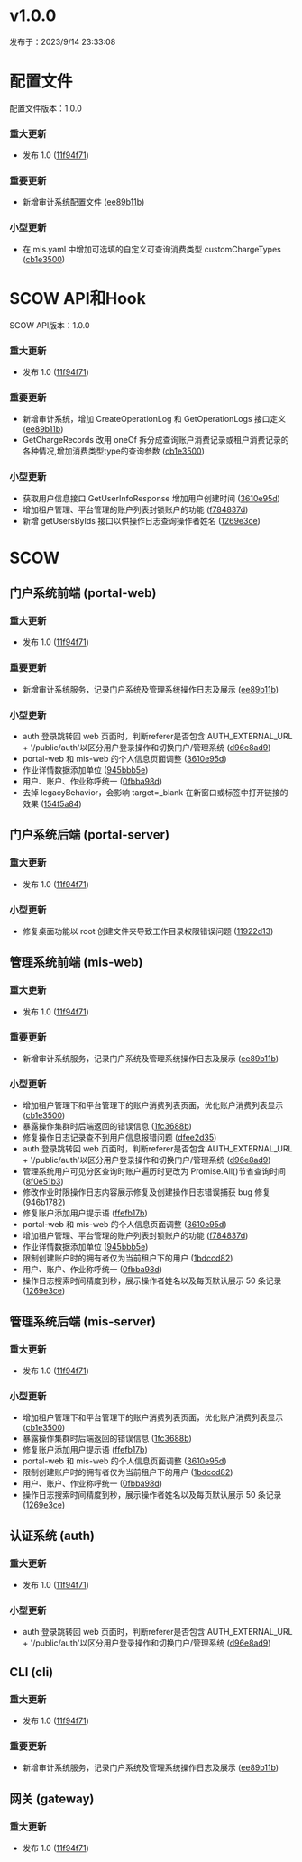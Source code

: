 # v1.0.0

发布于：2023/9/14 23:33:08

# 配置文件

配置文件版本：1.0.0

### 重大更新
- 发布 1.0 ([11f94f71](https://github.com/PKUHPC/OpenSCOW/commit/11f94f716f6d619f72211f9ab8c8c785c864b831))

### 重要更新
- 新增审计系统配置文件 ([ee89b11b](https://github.com/PKUHPC/OpenSCOW/commit/ee89b11b9efbdfb157f48d433e085ba67bc8a930))

### 小型更新
- 在 mis.yaml 中增加可选填的自定义可查询消费类型 customChargeTypes ([cb1e3500](https://github.com/PKUHPC/OpenSCOW/commit/cb1e3500db910194b059563b9754db2526de2806))


# SCOW API和Hook

SCOW API版本：1.0.0

### 重大更新
- 发布 1.0 ([11f94f71](https://github.com/PKUHPC/OpenSCOW/commit/11f94f716f6d619f72211f9ab8c8c785c864b831))

### 重要更新
- 新增审计系统，增加 CreateOperationLog 和 GetOperationLogs 接口定义 ([ee89b11b](https://github.com/PKUHPC/OpenSCOW/commit/ee89b11b9efbdfb157f48d433e085ba67bc8a930))
- GetChargeRecords 改用 oneOf 拆分成查询账户消费记录或租户消费记录的各种情况,增加消费类型type的查询参数 ([cb1e3500](https://github.com/PKUHPC/OpenSCOW/commit/cb1e3500db910194b059563b9754db2526de2806))

### 小型更新
- 获取用户信息接口 GetUserInfoResponse 增加用户创建时间 ([3610e95d](https://github.com/PKUHPC/OpenSCOW/commit/3610e95da35c68fdc870fde87907d0cded30fb37))
- 增加租户管理、平台管理的账户列表封锁账户的功能 ([f784837d](https://github.com/PKUHPC/OpenSCOW/commit/f784837d3931cfdd7f5a80c3ee8ccf8303f0e3e0))
- 新增 getUsersByIds 接口以供操作日志查询操作者姓名 ([1269e3ce](https://github.com/PKUHPC/OpenSCOW/commit/1269e3cefc4f7fd13ea38a8686ca8f0c1ef5bd4b))


# SCOW

## 门户系统前端 (portal-web) 

### 重大更新
- 发布 1.0 ([11f94f71](https://github.com/PKUHPC/OpenSCOW/commit/11f94f716f6d619f72211f9ab8c8c785c864b831))

### 重要更新
- 新增审计系统服务，记录门户系统及管理系统操作日志及展示 ([ee89b11b](https://github.com/PKUHPC/OpenSCOW/commit/ee89b11b9efbdfb157f48d433e085ba67bc8a930))

### 小型更新
- auth 登录跳转回 web 页面时，判断referer是否包含 AUTH_EXTERNAL_URL + '/public/auth'以区分用户登录操作和切换门户/管理系统 ([d96e8ad9](https://github.com/PKUHPC/OpenSCOW/commit/d96e8ad9144e9a24a141ae1b5dbb2ddb9553ee65))
- portal-web 和 mis-web 的个人信息页面调整 ([3610e95d](https://github.com/PKUHPC/OpenSCOW/commit/3610e95da35c68fdc870fde87907d0cded30fb37))
- 作业详情数据添加单位 ([945bbb5e](https://github.com/PKUHPC/OpenSCOW/commit/945bbb5ec8ccaa45262a9f6eefb4a2525a167b57))
- 用户、账户、作业称呼统一 ([0fbba98d](https://github.com/PKUHPC/OpenSCOW/commit/0fbba98dd855a6da4535b0d7913e6579dc79fbb9))
- 去掉 legacyBehavior，会影响 target=\_blank 在新窗口或标签中打开链接的效果 ([154f5a84](https://github.com/PKUHPC/OpenSCOW/commit/154f5a84a2de9ab3eba3ebb311702103ca627509))

## 门户系统后端 (portal-server) 

### 重大更新
- 发布 1.0 ([11f94f71](https://github.com/PKUHPC/OpenSCOW/commit/11f94f716f6d619f72211f9ab8c8c785c864b831))

### 小型更新
- 修复桌面功能以 root 创建文件夹导致工作目录权限错误问题 ([11922d13](https://github.com/PKUHPC/OpenSCOW/commit/11922d134ca0075fd031844909b06933f35cf197))

## 管理系统前端 (mis-web) 

### 重大更新
- 发布 1.0 ([11f94f71](https://github.com/PKUHPC/OpenSCOW/commit/11f94f716f6d619f72211f9ab8c8c785c864b831))

### 重要更新
- 新增审计系统服务，记录门户系统及管理系统操作日志及展示 ([ee89b11b](https://github.com/PKUHPC/OpenSCOW/commit/ee89b11b9efbdfb157f48d433e085ba67bc8a930))

### 小型更新
- 增加租户管理下和平台管理下的账户消费列表页面，优化账户消费列表显示 ([cb1e3500](https://github.com/PKUHPC/OpenSCOW/commit/cb1e3500db910194b059563b9754db2526de2806))
- 暴露操作集群时后端返回的错误信息 ([1fc3688b](https://github.com/PKUHPC/OpenSCOW/commit/1fc3688b8436696f2f158985d5134e3c0a033ec2))
- 修复操作日志记录查不到用户信息报错问题 ([dfee2d35](https://github.com/PKUHPC/OpenSCOW/commit/dfee2d354ea0f83339734fb42807870154b46c74))
- auth 登录跳转回 web 页面时，判断referer是否包含 AUTH_EXTERNAL_URL + '/public/auth'以区分用户登录操作和切换门户/管理系统 ([d96e8ad9](https://github.com/PKUHPC/OpenSCOW/commit/d96e8ad9144e9a24a141ae1b5dbb2ddb9553ee65))
- 管理系统用户可见分区查询时账户遍历时更改为 Promise.All()节省查询时间 ([8f0e51b3](https://github.com/PKUHPC/OpenSCOW/commit/8f0e51b3f6a6efe73bb99186051b39737c3660e7))
- 修改作业时限操作日志内容展示修复及创建操作日志错误捕获 bug 修复 ([946b1782](https://github.com/PKUHPC/OpenSCOW/commit/946b1782a1eeb47f67058424a8ac4c7992450871))
- 修复账户添加用户提示语 ([ffefb17b](https://github.com/PKUHPC/OpenSCOW/commit/ffefb17b8054f7dfbda74fc8982df494e26ff9b8))
- portal-web 和 mis-web 的个人信息页面调整 ([3610e95d](https://github.com/PKUHPC/OpenSCOW/commit/3610e95da35c68fdc870fde87907d0cded30fb37))
- 增加租户管理、平台管理的账户列表封锁账户的功能 ([f784837d](https://github.com/PKUHPC/OpenSCOW/commit/f784837d3931cfdd7f5a80c3ee8ccf8303f0e3e0))
- 作业详情数据添加单位 ([945bbb5e](https://github.com/PKUHPC/OpenSCOW/commit/945bbb5ec8ccaa45262a9f6eefb4a2525a167b57))
- 限制创建账户时的拥有者仅为当前租户下的用户 ([1bdccd82](https://github.com/PKUHPC/OpenSCOW/commit/1bdccd827fc96d374aff36b80cb7edbf846cbe8c))
- 用户、账户、作业称呼统一 ([0fbba98d](https://github.com/PKUHPC/OpenSCOW/commit/0fbba98dd855a6da4535b0d7913e6579dc79fbb9))
- 操作日志搜索时间精度到秒，展示操作者姓名以及每页默认展示 50 条记录 ([1269e3ce](https://github.com/PKUHPC/OpenSCOW/commit/1269e3cefc4f7fd13ea38a8686ca8f0c1ef5bd4b))

## 管理系统后端 (mis-server) 

### 重大更新
- 发布 1.0 ([11f94f71](https://github.com/PKUHPC/OpenSCOW/commit/11f94f716f6d619f72211f9ab8c8c785c864b831))

### 小型更新
- 增加租户管理下和平台管理下的账户消费列表页面，优化账户消费列表显示 ([cb1e3500](https://github.com/PKUHPC/OpenSCOW/commit/cb1e3500db910194b059563b9754db2526de2806))
- 暴露操作集群时后端返回的错误信息 ([1fc3688b](https://github.com/PKUHPC/OpenSCOW/commit/1fc3688b8436696f2f158985d5134e3c0a033ec2))
- 修复账户添加用户提示语 ([ffefb17b](https://github.com/PKUHPC/OpenSCOW/commit/ffefb17b8054f7dfbda74fc8982df494e26ff9b8))
- portal-web 和 mis-web 的个人信息页面调整 ([3610e95d](https://github.com/PKUHPC/OpenSCOW/commit/3610e95da35c68fdc870fde87907d0cded30fb37))
- 限制创建账户时的拥有者仅为当前租户下的用户 ([1bdccd82](https://github.com/PKUHPC/OpenSCOW/commit/1bdccd827fc96d374aff36b80cb7edbf846cbe8c))
- 用户、账户、作业称呼统一 ([0fbba98d](https://github.com/PKUHPC/OpenSCOW/commit/0fbba98dd855a6da4535b0d7913e6579dc79fbb9))
- 操作日志搜索时间精度到秒，展示操作者姓名以及每页默认展示 50 条记录 ([1269e3ce](https://github.com/PKUHPC/OpenSCOW/commit/1269e3cefc4f7fd13ea38a8686ca8f0c1ef5bd4b))

## 认证系统 (auth) 

### 重大更新
- 发布 1.0 ([11f94f71](https://github.com/PKUHPC/OpenSCOW/commit/11f94f716f6d619f72211f9ab8c8c785c864b831))

### 小型更新
- auth 登录跳转回 web 页面时，判断referer是否包含 AUTH_EXTERNAL_URL + '/public/auth'以区分用户登录操作和切换门户/管理系统 ([d96e8ad9](https://github.com/PKUHPC/OpenSCOW/commit/d96e8ad9144e9a24a141ae1b5dbb2ddb9553ee65))

## CLI (cli) 

### 重大更新
- 发布 1.0 ([11f94f71](https://github.com/PKUHPC/OpenSCOW/commit/11f94f716f6d619f72211f9ab8c8c785c864b831))

### 重要更新
- 新增审计系统服务，记录门户系统及管理系统操作日志及展示 ([ee89b11b](https://github.com/PKUHPC/OpenSCOW/commit/ee89b11b9efbdfb157f48d433e085ba67bc8a930))

## 网关 (gateway) 

### 重大更新
- 发布 1.0 ([11f94f71](https://github.com/PKUHPC/OpenSCOW/commit/11f94f716f6d619f72211f9ab8c8c785c864b831))


